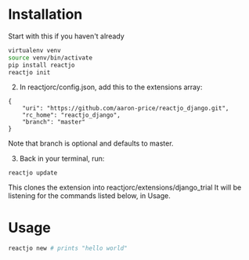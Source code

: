 # Installation

Start with this if you haven't already

```bash
virtualenv venv
source venv/bin/activate
pip install reactjo
reactjo init
```

2. In reactjorc/config.json, add this to the extensions array:

```
{
    "uri": "https://github.com/aaron-price/reactjo_django.git",
    "rc_home": "reactjo_django",
    "branch": "master"
}
```
Note that branch is optional and defaults to master.

3. Back in your terminal, run:
```
reactjo update
```
This clones the extension into reactjorc/extensions/django_trial
It will be listening for the commands listed below, in Usage.

# Usage

```bash
reactjo new # prints "hello world"
```
